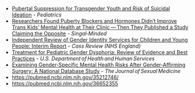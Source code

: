* [Pubertal Suppression for Transgender Youth and Risk of Suicidal Ideation](https://publications.aap.org/pediatrics/article-abstract/145/2/e20191725/68259/Pubertal-Suppression-for-Transgender-Youth-and?redirectedFrom=fulltext) - *Pediatrics*
* [Researchers Found Puberty Blockers and Hormones Didn’t Improve Trans Kids’ Mental Health at Their Clinic — Then They Published a Study Claiming the Opposite](https://jessesingal.substack.com/p/researchers-found-puberty-blockers) - *Singal‑Minded*
* [Independent Review of Gender Identity Services for Children and Young People: Interim Report](https://webarchive.nationalarchives.gov.uk/ukgwa/20250310143846mp_/https://cass.independent-review.uk/wp-content/uploads/2022/03/Cass-Review-Interim-Report-Final-Web-Accessible.pdf) - *Cass Review (NHS England)*
* [Treatment for Pediatric Gender Dysphoria: Review of Evidence and Best Practices](https://archive.jwest.org/Research/DHHS2025-GenderDysphoria.pdf) - *U.S. Department of Health and Human Services*
* [Examining Gender‑Specific Mental Health Risks After Gender‑Affirming Surgery: A National Database Study](https://academic.oup.com/jsm/article-abstract/22/4/645/8042063) - *The Journal of Sexual Medicine*
* https://pubmed.ncbi.nlm.nih.gov/35212746/
* https://pubmed.ncbi.nlm.nih.gov/36652355
